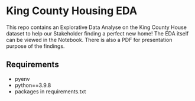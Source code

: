 # King County Housing EDA

This repo contains an Explorative Data Analyse on the King County House dataset to help our Stakeholder finding a perfect new home!
The EDA itself can be viewed in the Notebook. There is also a PDF for presentation purpose of the findings. 

## Requirements

- pyenv
- python==3.9.8
- packages in requirements.txt
